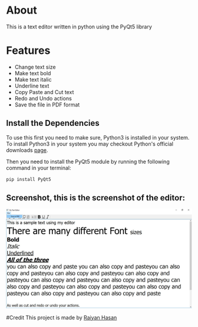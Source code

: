 # About   
This is a text editor written in python using the PyQt5 library

# Features   
- Change text size
- Make text bold
- Make text italic
- Underline text
- Copy Paste and Cut text
- Redo and Undo actions
- Save the file in PDF format

## Install the Dependencies

To use this first you need to make sure, Python3 is installed in your system.
To install Python3 in your system you may checkout Python's official downloads [page](https://www.python.org/downloads/).

Then you need to install the PyQt5 module by running the following command in your terminal:

```bash
pip install PyQt5
```

## Screenshot, this is the screenshot of the editor:
![image](Sample.jpg)

#Credit
This project is made by [Raiyan Hasan](https://github.com/Raiyan101)


